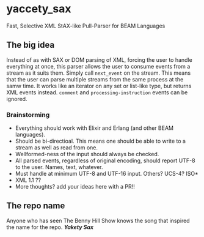 # yaccety_sax
Fast, Selective XML StAX-like Pull-Parser for BEAM Languages

## The big idea
Instead of as with SAX or DOM parsing of XML, forcing the user to handle everything at once, this parser allows the user to consume events from a stream as it suits them. Simply call `next_event` on the stream.
This means that the user can parse multiple streams from the same process at the samw time. 
It works like an iterator on any set or list-like type, but returns XML events instead.
`comment` and `processing-instruction` events can be ignored.

### Brainstorming
* Everything should work with Elixir and Erlang (and other BEAM languages).
* Should be bi-directioal. This means one should be able to write to a stream as well as read from one.
* Wellformed-ness of the input should always be checked.
* All parsed events, regardless of original encoding, should report UTF-8 to the user. Names, text, whatever.
* Must handle at minimum UTF-8 and UTF-16 input. Others? UCS-4? ISO*
* XML 1.1 ??
* More thoughts? add your ideas here with a PR!!



## The repo name
Anyone who has seen The Benny Hill Show knows the song that inspired the name for the repo. ***Yakety Sax***
